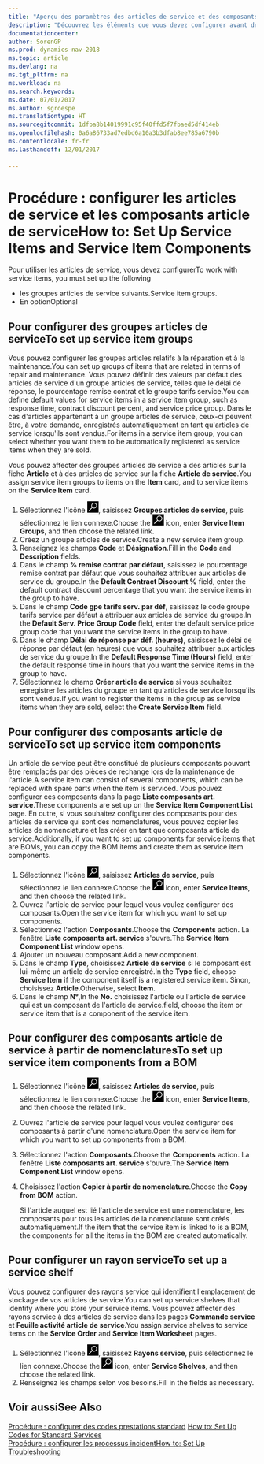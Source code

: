 ```yaml
---
title: "Aperçu des paramètres des articles de service et des composants article de service"
description: "Découvrez les éléments que vous devez configurer avant de pouvoir utiliser des articles de service, notamment les valeurs par défaut telles que le délai de réponse, le pourcentage remise contrat et le groupe tarifs service."
documentationcenter: 
author: SorenGP
ms.prod: dynamics-nav-2018
ms.topic: article
ms.devlang: na
ms.tgt_pltfrm: na
ms.workload: na
ms.search.keywords: 
ms.date: 07/01/2017
ms.author: sgroespe
ms.translationtype: HT
ms.sourcegitcommit: 1dfba8b14019991c95f40ffd5f7fbaed5df414eb
ms.openlocfilehash: 0a6a86733ad7edbd6a10a3b3dfab8ee785a6790b
ms.contentlocale: fr-fr
ms.lasthandoff: 12/01/2017

---
```

# <a name="how-to-set-up-service-items-and-service-item-components"></a><span data-ttu-id="79b80-103">Procédure : configurer les articles de service et les composants article de service</span><span class="sxs-lookup"><span data-stu-id="79b80-103">How to: Set Up Service Items and Service Item Components</span></span>
<span data-ttu-id="79b80-104">Pour utiliser les articles de service, vous devez configurer</span><span class="sxs-lookup"><span data-stu-id="79b80-104">To work with service items, you must set up the following</span></span>

* <span data-ttu-id="79b80-105">les groupes articles de service suivants.</span><span class="sxs-lookup"><span data-stu-id="79b80-105">Service item groups.</span></span> 
* <span data-ttu-id="79b80-106">En option</span><span class="sxs-lookup"><span data-stu-id="79b80-106">Optional</span></span>

## <a name="to-set-up-service-item-groups"></a><span data-ttu-id="79b80-107">Pour configurer des groupes articles de service</span><span class="sxs-lookup"><span data-stu-id="79b80-107">To set up service item groups</span></span>
<span data-ttu-id="79b80-108">Vous pouvez configurer les groupes articles relatifs à la réparation et à la maintenance.</span><span class="sxs-lookup"><span data-stu-id="79b80-108">You can set up groups of items that are related in terms of repair and maintenance.</span></span> <span data-ttu-id="79b80-109">Vous pouvez définir des valeurs par défaut des articles de service d'un groupe articles de service, telles que le délai de réponse, le pourcentage remise contrat et le groupe tarifs service.</span><span class="sxs-lookup"><span data-stu-id="79b80-109">You can define default values for service items in a service item group, such as response time, contract discount percent, and service price group.</span></span> <span data-ttu-id="79b80-110">Dans le cas d'articles appartenant à un groupe articles de service, ceux-ci peuvent être, à votre demande, enregistrés automatiquement en tant qu'articles de service lorsqu'ils sont vendus.</span><span class="sxs-lookup"><span data-stu-id="79b80-110">For items in a service item group, you can select whether you want them to be automatically registered as service items when they are sold.</span></span>  
  
<span data-ttu-id="79b80-111">Vous pouvez affecter des groupes articles de service à des articles sur la fiche **Article** et à des articles de service sur la fiche **Article de service**.</span><span class="sxs-lookup"><span data-stu-id="79b80-111">You assign service item groups to items on the **Item** card, and to service items on the **Service Item** card.</span></span>  
  
1. <span data-ttu-id="79b80-112">Sélectionnez l'icône ![Page ou état pour la recherche](media/ui-search/search_small.png "Page ou état pour la recherche"), saisissez **Groupes articles de service**, puis sélectionnez le lien connexe.</span><span class="sxs-lookup"><span data-stu-id="79b80-112">Choose the ![Search for Page or Report](media/ui-search/search_small.png "Search for Page or Report icon") icon, enter **Service Item Groups**, and then choose the related link.</span></span>  
2. <span data-ttu-id="79b80-113">Créez un groupe articles de service.</span><span class="sxs-lookup"><span data-stu-id="79b80-113">Create a new service item group.</span></span>  
3. <span data-ttu-id="79b80-114">Renseignez les champs **Code** et **Désignation**.</span><span class="sxs-lookup"><span data-stu-id="79b80-114">Fill in the **Code** and **Description** fields.</span></span>  
4. <span data-ttu-id="79b80-115">Dans le champ **% remise contrat par défaut**, saisissez le pourcentage remise contrat par défaut que vous souhaitez attribuer aux articles de service du groupe.</span><span class="sxs-lookup"><span data-stu-id="79b80-115">In the **Default Contract Discount %** field, enter the default contract discount percentage that you want the service items in the group to have.</span></span>  
5. <span data-ttu-id="79b80-116">Dans le champ **Code gpe tarifs serv. par déf**, saisissez le code groupe tarifs service par défaut à attribuer aux articles de service du groupe.</span><span class="sxs-lookup"><span data-stu-id="79b80-116">In the **Default Serv. Price Group Code** field, enter the default service price group code that you want the service items in the group to have.</span></span>  
6. <span data-ttu-id="79b80-117">Dans le champ **Délai de réponse par déf. (heures)**, saisissez le délai de réponse par défaut (en heures) que vous souhaitez attribuer aux articles de service du groupe.</span><span class="sxs-lookup"><span data-stu-id="79b80-117">In the **Default Response Time (Hours)** field, enter the default response time in hours that you want the service items in the group to have.</span></span>  
7. <span data-ttu-id="79b80-118">Sélectionnez le champ **Créer article de service** si vous souhaitez enregistrer les articles du groupe en tant qu'articles de service lorsqu'ils sont vendus.</span><span class="sxs-lookup"><span data-stu-id="79b80-118">If you want to register the items in the group as service items when they are sold, select the **Create Service Item** field.</span></span>  

## <a name="to-set-up-service-item-components"></a><span data-ttu-id="79b80-119">Pour configurer des composants article de service</span><span class="sxs-lookup"><span data-stu-id="79b80-119">To set up service item components</span></span>
<span data-ttu-id="79b80-120">Un article de service peut être constitué de plusieurs composants pouvant être remplacés par des pièces de rechange lors de la maintenance de l'article.</span><span class="sxs-lookup"><span data-stu-id="79b80-120">A service item can consist of several components, which can be replaced with spare parts when the item is serviced.</span></span> <span data-ttu-id="79b80-121">Vous pouvez configurer ces composants dans la page **Liste composants art. service**.</span><span class="sxs-lookup"><span data-stu-id="79b80-121">These components are set up on the **Service Item Component List** page.</span></span> <span data-ttu-id="79b80-122">En outre, si vous souhaitez configurer des composants pour des articles de service qui sont des nomenclatures, vous pouvez copier les articles de nomenclature et les créer en tant que composants article de service.</span><span class="sxs-lookup"><span data-stu-id="79b80-122">Additionally, if you want to set up components for service items that are BOMs, you can copy the BOM items and create them as service item components.</span></span> 
  
1. <span data-ttu-id="79b80-123">Sélectionnez l'icône ![Page ou état pour la recherche](media/ui-search/search_small.png "Page ou état pour la recherche"), saisissez **Articles de service**, puis sélectionnez le lien connexe.</span><span class="sxs-lookup"><span data-stu-id="79b80-123">Choose the ![Search for Page or Report](media/ui-search/search_small.png "Search for Page or Report icon") icon, enter **Service Items**, and then choose the related link.</span></span> 
2. <span data-ttu-id="79b80-124">Ouvrez l'article de service pour lequel vous voulez configurer des composants.</span><span class="sxs-lookup"><span data-stu-id="79b80-124">Open the service item for which you want to set up components.</span></span>  
3. <span data-ttu-id="79b80-125">Sélectionnez l'action **Composants**.</span><span class="sxs-lookup"><span data-stu-id="79b80-125">Choose the **Components** action.</span></span> <span data-ttu-id="79b80-126">La fenêtre **Liste composants art. service** s'ouvre.</span><span class="sxs-lookup"><span data-stu-id="79b80-126">The **Service Item Component List** window opens.</span></span>  
4. <span data-ttu-id="79b80-127">Ajouter un nouveau composant.</span><span class="sxs-lookup"><span data-stu-id="79b80-127">Add a new component.</span></span>  
5. <span data-ttu-id="79b80-128">Dans le champ **Type**, choisissez **Article de service** si le composant est lui-même un article de service enregistré.</span><span class="sxs-lookup"><span data-stu-id="79b80-128">In the **Type** field, choose **Service Item** if the component itself is a registered service item.</span></span> <span data-ttu-id="79b80-129">Sinon, choisissez **Article**.</span><span class="sxs-lookup"><span data-stu-id="79b80-129">Otherwise, select **Item**.</span></span>  
6. <span data-ttu-id="79b80-130">Dans le champ **N°**,</span><span class="sxs-lookup"><span data-stu-id="79b80-130">In the **No.**</span></span> <span data-ttu-id="79b80-131">choisissez l'article ou l'article de service qui est un composant de l'article de service.</span><span class="sxs-lookup"><span data-stu-id="79b80-131">field, choose the item or service item that is a component of the service item.</span></span>  

## <a name="to-set-up-service-item-components-from-a-bom"></a><span data-ttu-id="79b80-132">Pour configurer des composants article de service à partir de nomenclatures</span><span class="sxs-lookup"><span data-stu-id="79b80-132">To set up service item components from a BOM</span></span>
1.  <span data-ttu-id="79b80-133">Sélectionnez l'icône ![Page ou état pour la recherche](media/ui-search/search_small.png "Page ou état pour la recherche"), saisissez **Articles de service**, puis sélectionnez le lien connexe.</span><span class="sxs-lookup"><span data-stu-id="79b80-133">Choose the ![Search for Page or Report](media/ui-search/search_small.png "Search for Page or Report icon") icon, enter **Service Items**, and then choose the related link.</span></span>  
2. <span data-ttu-id="79b80-134">Ouvrez l'article de service pour lequel vous voulez configurer des composants à partir d'une nomenclature.</span><span class="sxs-lookup"><span data-stu-id="79b80-134">Open the service item for which you want to set up components from a BOM.</span></span>  
3. <span data-ttu-id="79b80-135">Sélectionnez l'action **Composants**.</span><span class="sxs-lookup"><span data-stu-id="79b80-135">Choose the **Components** action.</span></span> <span data-ttu-id="79b80-136">La fenêtre **Liste composants art. service** s'ouvre.</span><span class="sxs-lookup"><span data-stu-id="79b80-136">The **Service Item Component List** window opens.</span></span>  
4. <span data-ttu-id="79b80-137">Choisissez l'action **Copier à partir de nomenclature**.</span><span class="sxs-lookup"><span data-stu-id="79b80-137">Choose the **Copy from BOM** action.</span></span>  
  
    <span data-ttu-id="79b80-138">Si l'article auquel est lié l'article de service est une nomenclature, les composants pour tous les articles de la nomenclature sont créés automatiquement.</span><span class="sxs-lookup"><span data-stu-id="79b80-138">If the item that the service item is linked to is a BOM, the components for all the items in the BOM are created automatically.</span></span>  

## <a name="to-set-up-a-service-shelf"></a><span data-ttu-id="79b80-139">Pour configurer un rayon service</span><span class="sxs-lookup"><span data-stu-id="79b80-139">To set up a service shelf</span></span>
<span data-ttu-id="79b80-140">Vous pouvez configurer des rayons service qui identifient l'emplacement de stockage de vos articles de service.</span><span class="sxs-lookup"><span data-stu-id="79b80-140">You can set up service shelves that identify where you store your service items.</span></span> <span data-ttu-id="79b80-141">Vous pouvez affecter des rayons service à des articles de service dans les pages **Commande service** et **Feuille activité article de service**.</span><span class="sxs-lookup"><span data-stu-id="79b80-141">You assign service shelves to service items on the **Service Order** and **Service Item Worksheet** pages.</span></span>  
  
1. <span data-ttu-id="79b80-142">Sélectionnez l'icône ![Page ou état pour la recherche](media/ui-search/search_small.png "Page ou état pour la recherche"), saisissez **Rayons service**, puis sélectionnez le lien connexe.</span><span class="sxs-lookup"><span data-stu-id="79b80-142">Choose the ![Search for Page or Report](media/ui-search/search_small.png "Search for Page or Report icon") icon, enter **Service Shelves**, and then choose the related link.</span></span>
2. <span data-ttu-id="79b80-143">Renseignez les champs selon vos besoins.</span><span class="sxs-lookup"><span data-stu-id="79b80-143">Fill in the fields as necessary.</span></span>

## <a name="see-also"></a><span data-ttu-id="79b80-144">Voir aussi</span><span class="sxs-lookup"><span data-stu-id="79b80-144">See Also</span></span>
<span data-ttu-id="79b80-145">[Procédure : configurer des codes prestations standard](service-how-setup-service-coding.md) </span><span class="sxs-lookup"><span data-stu-id="79b80-145">[How to: Set Up Codes for Standard Services](service-how-setup-service-coding.md) </span></span>  
[<span data-ttu-id="79b80-146">Procédure : configurer les processus incident</span><span class="sxs-lookup"><span data-stu-id="79b80-146">How to: Set Up Troubleshooting</span></span>](service-how-setup-troubleshooting.md)
